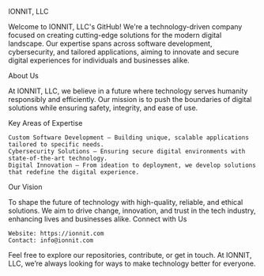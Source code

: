 IONNIT, LLC

Welcome to IONNIT, LLC's GitHub! We're a technology-driven company focused on creating cutting-edge solutions for the modern digital landscape. Our expertise spans across software development, cybersecurity, and tailored applications, aiming to innovate and secure digital experiences for individuals and businesses alike.

About Us

At IONNIT, LLC, we believe in a future where technology serves humanity responsibly and efficiently. Our mission is to push the boundaries of digital solutions while ensuring safety, integrity, and ease of use.

Key Areas of Expertise

    Custom Software Development – Building unique, scalable applications tailored to specific needs.
    Cybersecurity Solutions – Ensuring secure digital environments with state-of-the-art technology.
    Digital Innovation – From ideation to deployment, we develop solutions that redefine the digital experience.

Our Vision

To shape the future of technology with high-quality, reliable, and ethical solutions. We aim to drive change, innovation, and trust in the tech industry, enhancing lives and businesses alike.
Connect with Us

    Website: https://ionnit.com
    Contact: info@ionnit.com

Feel free to explore our repositories, contribute, or get in touch. At IONNIT, LLC, we’re always looking for ways to make technology better for everyone.

